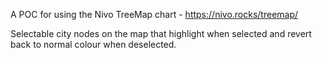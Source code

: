 A POC for using the Nivo TreeMap chart - https://nivo.rocks/treemap/

Selectable city nodes on the map that highlight when selected and revert back to normal colour when deselected.
